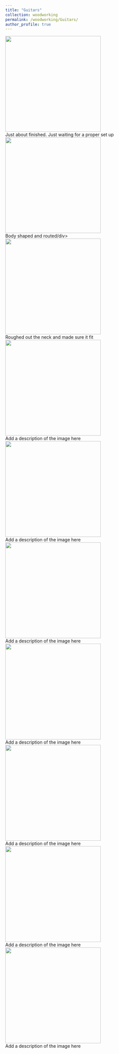 ```yaml
---
title: "Guitars"
collection: woodworking
permalink: /woodworking/Guitars/
author_profile: true
---
```


<div class="gallery">
  <a target="_blank" href="http://malachycampbell.github.io/images/G10.jpeg">
    <img src="http://malachycampbell.github.io/images/G10.jpeg" alt="" width="300">
  </a>
  <div class="desc">Just about finished. Just waiting for a proper set up</div>
</div>

<div class="gallery">
  <a target="_blank" href="http://malachycampbell.github.io/images/G1.JPG">
    <img src="http://malachycampbell.github.io/images/G1.jpeg" alt="" width="300">
  </a>
  <div class="desc">Body shaped and routed/div>
</div>

<div class="gallery">
  <a target="_blank" href="http://malachycampbell.github.io/images/G2.jpg">
    <img src="http://malachycampbell.github.io/images/G2.jpeg" alt="" width="300">
  </a>
  <div class="desc">Roughed out the neck and made sure it fit</div>
</div>

<div class="gallery">
  <a target="_blank" href="http://malachycampbell.github.io/images/G3.jpeg">
    <img src="http://malachycampbell.github.io/images/G3.jpeg" alt="" width="300">
  </a>
  <div class="desc">Add a description of the image here</div>
</div>

<div class="gallery">
  <a target="_blank" href="http://malachycampbell.github.io/images/G4.jpeg">
    <img src="http://malachycampbell.github.io/images/G4.jpeg" alt="" width="300">
  </a>
  <div class="desc">Add a description of the image here</div>
</div>

<div class="gallery">
  <a target="_blank" href="http://malachycampbell.github.io/images/G5.jpeg">
    <img src="http://malachycampbell.github.io/images/G5.jpeg" alt="" width="300">
  </a>
  <div class="desc">Add a description of the image here</div>
</div>

<div class="gallery">
  <a target="_blank" href="http://malachycampbell.github.io/images/G6.jpeg">
    <img src="http://malachycampbell.github.io/images/G6.jpeg" alt="" width="300">
  </a>
  <div class="desc">Add a description of the image here</div>
</div>

<div class="gallery">
  <a target="_blank" href="http://malachycampbell.github.io/images/G7.jpeg">
    <img src="http://malachycampbell.github.io/images/G7.jpeg" alt="" width="300">
  </a>
  <div class="desc">Add a description of the image here</div>
</div>

<div class="gallery">
  <a target="_blank" href="http://malachycampbell.github.io/images/G8.jpeg">
    <img src="http://malachycampbell.github.io/images/G8.jpeg" alt="" width="300">
  </a>
  <div class="desc">Add a description of the image here</div>
</div>

<div class="gallery">
  <a target="_blank" href="http://malachycampbell.github.io/images/G9.jpeg">
    <img src="http://malachycampbell.github.io/images/G9.jpeg" alt="" width="300">
  </a>
  <div class="desc">Add a description of the image here</div>
</div>
